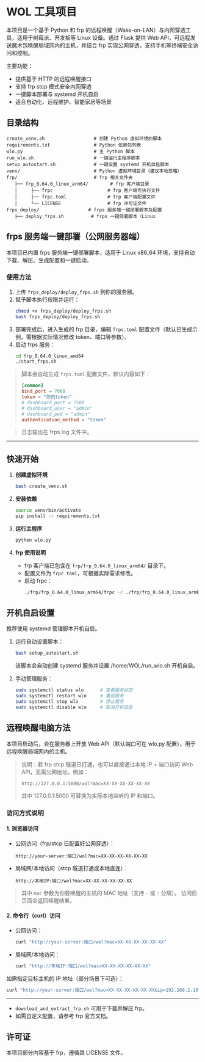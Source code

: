 
# WOL 工具项目

本项目是一个基于 Python 和 frp 的远程唤醒（Wake-on-LAN）与内网穿透工具，适用于树莓派、开发板等 Linux 设备。通过 Flask 提供 Web API，可远程发送魔术包唤醒局域网内的主机，并结合 frp 实现公网穿透，支持手机等终端安全访问和控制。

主要功能：
- 提供基于 HTTP 的远程唤醒接口
- 支持 frp stcp 模式安全内网穿透
- 一键脚本部署与 systemd 开机自启
- 适合自动化、远程维护、智能家居等场景

## 目录结构


```
create_venv.sh                  # 创建 Python 虚拟环境的脚本
requirements.txt                # Python 依赖包列表
wlo.py                          # 主 Python 脚本
run_wlo.sh                      # 一键运行主程序脚本
setup_autostart.sh              # 一键设置 systemd 开机自启脚本
venv/                           # Python 虚拟环境目录（建议本地忽略）
frp/                            # frp 相关文件夹
   ├── frp_0.64.0_linux_arm64/        # frp 客户端目录
   │     ├── frpc                    # frp 客户端可执行文件
   │     ├── frpc.toml               # frp 客户端配置文件
   │     └── LICENSE                 # frp 许可证文件
frps_deploy/                  # frps 服务端一键部署脚本及配置
   ├── deploy_frps.sh          # frps 一键部署脚本（Linux
```


## frps 服务端一键部署（公网服务器端）

本项目已内置 frps 服务端一键部署脚本，适用于 Linux x86_64 环境，支持自动下载、解压、生成配置和一键启动。

### 使用方法

1. 上传 `frps_deploy/deploy_frps.sh` 到你的服务器。
2. 赋予脚本执行权限并运行：
   ```bash
   chmod +x frps_deploy/deploy_frps.sh
   bash frps_deploy/deploy_frps.sh
   ```
3. 部署完成后，进入生成的 frp 目录，编辑 `frps.toml` 配置文件（默认已生成示例，需根据实际情况修改 token、端口等参数）。
4. 启动 frps 服务：
   ```bash
   cd frp_0.64.0_linux_amd64
   ./start_frps.sh
   ```

> 脚本会自动生成 `frps.toml` 配置文件，默认内容如下：
> ```toml
> [common]
> bind_port = 7000
> token = "你的token"
> # dashboard_port = 7500
> # dashboard_user = "admin"
> # dashboard_pwd = "admin"
> authentication_method = "token"
> ```

> 日志输出在 frps.log 文件中。

---

## 快速开始

1. **创建虚拟环境**
   ```bash
   bash create_venv.sh
   ```
2. **安装依赖**
   ```bash
   source venv/bin/activate
   pip install -r requirements.txt
   ```
3. **运行主程序**
   ```bash
   python wlo.py
   ```

4. **frp 使用说明**
   - frp 客户端已包含在 `frp/frp_0.64.0_linux_arm64/` 目录下。
   - 配置文件为 `frpc.toml`，可根据实际需求修改。
   - 启动 frpc：
     ```bash
     ./frp/frp_0.64.0_linux_arm64/frpc -c ./frp/frp_0.64.0_linux_arm64/frpc.toml
     ```


## 开机自启设置

推荐使用 systemd 管理脚本开机自启。

1. 运行自动设置脚本：
   ```bash
   bash setup_autostart.sh
   ```
   该脚本会自动创建 systemd 服务并设置 /home/WOL/run_wlo.sh 开机自启。

2. 手动管理服务：
   ```bash
   sudo systemctl status wlo      # 查看服务状态
   sudo systemctl restart wlo     # 重启服务
   sudo systemctl stop wlo        # 停止服务
   sudo systemctl disable wlo     # 取消开机自启
   ```

## 远程唤醒电脑方法

本项目启动后，会在服务器上开放 Web API（默认端口可在 wlo.py 配置），用于远程唤醒局域网内的主机。

> 说明：若 frp stcp 隧道已打通，也可以直接通过本地 IP + 端口访问 Web API，无需公网地址。例如：
> 
> ```
> http://127.0.0.1:5000/wol?mac=XX-XX-XX-XX-XX-XX
> ```
> 
> 其中 127.0.0.1:5000 可替换为实际本地监听的 IP 和端口。

### 访问方式说明

#### 1. 浏览器访问

- 公网访问（frp/stcp 已配置好公网穿透）：
   ```
   http://your-server:端口/wol?mac=XX-XX-XX-XX-XX-XX
   ```
- 局域网/本地访问（stcp 隧道打通或本地直连）：
   ```
   http://本地IP:端口/wol?mac=XX-XX-XX-XX-XX-XX
   ```

> 其中 `mac` 参数为你要唤醒的主机的 MAC 地址（支持 `-` 或 `:` 分隔）。
> 访问后页面会返回唤醒结果。

#### 2. 命令行（curl）访问

- 公网访问：
   ```bash
   curl "http://your-server:端口/wol?mac=XX-XX-XX-XX-XX-XX"
   ```
- 局域网/本地访问：
   ```bash
   curl "http://本地IP:端口/wol?mac=XX-XX-XX-XX-XX-XX"
   ```

如需指定目标主机的 IP 地址（部分场景下可选）：

```bash
curl "http://your-server:端口/wol?mac=XX-XX-XX-XX-XX-XX&ip=192.168.1.100"
```

---

- `download_and_extract_frp.sh` 可用于下载并解压 frp。
- 如需自定义配置，请参考 frp 官方文档。

## 许可证
本项目部分内容基于 frp，遵循其 LICENSE 文件。
